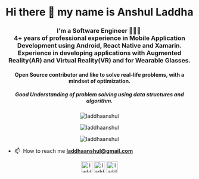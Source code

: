 <h1 align="center">Hi there 👋 my name is Anshul Laddha</h1>
<h3 align="center">I'm a Software Engineer 󠀠󠀠👨🏽‍💻 󠀠󠀠󠀠<br>
4+ years of professional experience in Mobile Application Development using Android, React Native and Xamarin. Experience in developing applications with Augmented Reality(AR) and Virtual Reality(VR) and for Wearable Glasses.
  <br>
  <h4 align="center">Open Source contributor and like to solve real-life problems, with a mindset of optimization.</>
  <br>
  <h5 align="center">Good Understanding of problem solving using <b>data structures and algorithm</b>.</>
  <br>
</h3>

<p align="center"> <img src="https://komarev.com/ghpvc/?username=laddhaanshul&color=green" alt="laddhaanshul" /> </p>

<p align="center"> <img src="https://github-readme-stats.vercel.app/api?username=laddhaanshul&show_icons=true&count_private=true&include_all_commits=true&hide=issues,contribs" alt="laddhaanshul" /> </p>
<p align="center"> <img src="https://github-readme-stats.vercel.app/api/top-langs/?username=laddhaanshul&hide=html&layout=compact&langs_count=10" alt="laddhaanshul" /> </p>


- 📫 󠀠󠀠 How to reach me **laddhaanshul@gmail.com**


<p align="center">
<a href="https://www.linkedin.com/in/laddhaanshul/" target="blank"><img align="center" src="https://img.icons8.com/color/48/000000/linkedin-circled.png" alt="laddhaanshul" height="30" width="30" /></a>
<a href="https://stackoverflow.com/users/10453249/vikas-sharma" target="blank"><img align="center" src="https://img.icons8.com/color/48/000000/stackoverflow.png" alt="laddhaanshul" height="30" width="30" /></a>
<a href="https://laddhaanshul.github.io/" target="blank"><img align="center" src="https://img.icons8.com/color/240/chrome--v1.png" alt="laddhaanshul" height="30" width="30" /></a>
</p>
